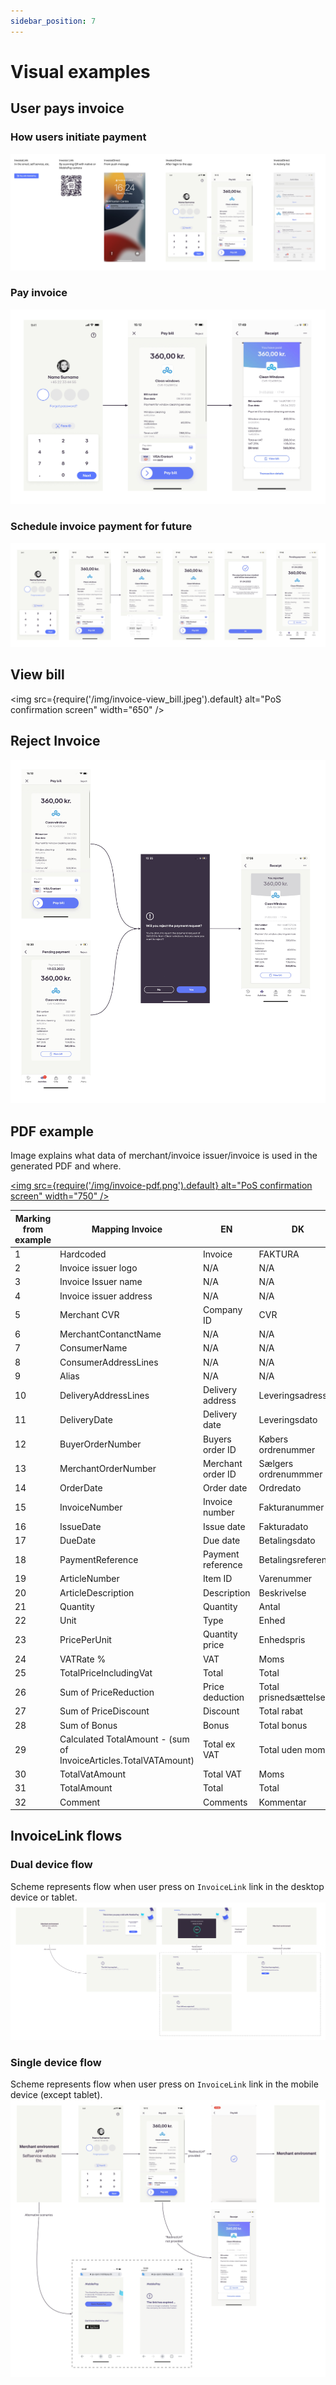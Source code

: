 ```yaml
---
sidebar_position: 7
---
```


# Visual examples

## User pays invoice

### How users initiate payment

[![Initiate payment](/img/invoice-how_user_initiates_payment.jpg)](/img/invoice-how_user_initiates_payment.jpg)

### Pay invoice

[![Pay invoice now](/img/invoice-pay_invoice_now.jpeg)](/img/invoice-pay_invoice_now.jpeg)

### Schedule invoice payment for future

[![Schedule invoice](/img/invoice-schedule_invoice_payment_for_future.jpeg)](/img/invoice-schedule_invoice_payment_for_future.jpeg)

## View bill

<img
  src={require('/img/invoice-view_bill.jpeg').default}
  alt="PoS confirmation screen"
  width="650"
/>

## Reject Invoice

[![Reject invoice](/img/invoice-reject_invoice.jpeg)](/img/invoice-reject_invoice.jpeg)

## PDF example

Image explains what data of merchant/invoice issuer/invoice is used in the generated PDF and where.

[<img
  src={require('/img/invoice-pdf.png').default}
  alt="PoS confirmation screen"
  width="750"
/>](/img/invoice-pdf.png)

| Marking from example | Mapping Invoice                                                     | EN                | DK                    | FI                   |
|-------------------------------|---------------------------------------------------------------------|-------------------|-----------------------|----------------------|
|                             1 | Hardcoded                                                           | Invoice           | FAKTURA               | LASKU                |
|                             2 | Invoice issuer logo                                                 | N/A               | N/A                   | N/A                  |
|                             3 | Invoice Issuer name                                                 | N/A               | N/A                   | N/A                  |
|                             4 | Invoice issuer address                                              | N/A               | N/A                   | N/A                  |
|                             5 | Merchant CVR                                                        | Company ID        | CVR                   | Y-tunnus             |
|                             6 | MerchantContanctName                                                | N/A               | N/A                   | N/A                  |
|                             7 | ConsumerName                                                        | N/A               | N/A                   | N/A                  |
|                             8 | ConsumerAddressLines                                                | N/A               | N/A                   | N/A                  |
|                             9 | Alias                                                               | N/A               | N/A                   | N/A                  |
|                            10 | DeliveryAddressLines                                                | Delivery address  | Leveringsadresse      | Toimitusosoite       |
|                            11 | DeliveryDate                                                        | Delivery date     | Leveringsdato         | Toimituspäivä        |
|                            12 | BuyerOrderNumber                                                    | Buyers order ID   | Købers ordrenummer    | Ostajan tilausnumero |
|                            13 | MerchantOrderNumber                                                 | Merchant order ID | Sælgers ordrenummmer  | Myyjän tilausnumero  |
|                            14 | OrderDate                                                           | Order date        | Ordredato             | Päivä                |
|                            15 | InvoiceNumber                                                       | Invoice number    | Fakturanummer         | Laskun numero        |
|                            16 | IssueDate                                                           | Issue date        | Fakturadato           | Laskun päivä         |
|                            17 | DueDate                                                             | Due date          | Betalingsdato         | Eräpäivä             |
|                            18 | PaymentReference                                                    | Payment reference | Betalingsreference    | Maksun viite         |
|                            19 | ArticleNumber                                                       | Item ID           | Varenummer            | Tuotenumero          |
|                            20 | ArticleDescription                                                  | Description       | Beskrivelse           | Kuvaus               |
|                            21 | Quantity                                                            | Quantity          | Antal                 | Määrä                |
|                            22 | Unit                                                                | Type              | Enhed                 | Yksikkö              |
|                            23 | PricePerUnit                                                        | Quantity price    | Enhedspris            | Yksikköhinta         |
|                            24 | VATRate %                                                           | VAT               | Moms                  | ALV                  |
|                            25 | TotalPriceIncludingVat                                              | Total             | Total                 | Yhteensä             |
|                            26 | Sum  of  PriceReduction                                             | Price deduction   | Total prisnedsættelse | Kokonaishinta        |
|                            27 | Sum  of  PriceDiscount                                              | Discount          | Total rabat           | Alennus              |
|                            28 | Sum of Bonus                                                        | Bonus             | Total bonus           | Kokonaisbonus        |
|                            29 | Calculated TotalAmount - (sum of InvoiceArticles.TotalVATAmount) | Total ex VAT      | Total uden moms       | Yhteensä ilman ALV   |
|                            30 | TotalVatAmount                                                      | Total VAT         | Moms                  | ALV yhteensä         |
|                            31 | TotalAmount                                                         | Total             | Total                 | Yhteensä             |
|                            32 | Comment                                                             | Comments          | Kommentar             | Kommentit            |

## InvoiceLink flows

### Dual device flow

Scheme represents flow when user press on `InvoiceLink` link in the desktop device or tablet.
[![Dual device flow](/img/invoice-dual_device_flow.png)](/img/invoice-dual_device_flow.png)

### Single device flow

Scheme represents flow when user press on `InvoiceLink` link in the mobile device (except tablet).
[![Single device flow](/img/invoice-single_device_flow.png)](/img/invoice-single_device_flow.png)
